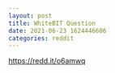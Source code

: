 ```yaml
--- 
layout: post 
title: WhiteBIT Question 
date: 2021-06-23 1624446606 
categories: reddit 
--- 
```

https://redd.it/o6amwq